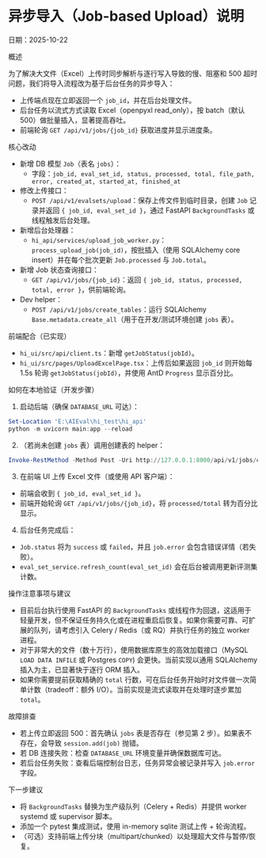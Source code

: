 # 异步导入（Job-based Upload）说明

日期：2025-10-22

概述

为了解决大文件（Excel）上传时同步解析与逐行写入导致的慢、阻塞和 500 超时问题，我们将导入流程改为基于后台任务的异步导入：

- 上传端点现在立即返回一个 `job_id`，并在后台处理文件。
- 后台任务以流式方式读取 Excel（openpyxl read_only），按 batch（默认 500）做批量插入，显著提高吞吐。
- 前端轮询 `GET /api/v1/jobs/{job_id}` 获取进度并显示进度条。

核心改动

- 新增 DB 模型 `Job`（表名 `jobs`）：
  - 字段：`job_id, eval_set_id, status, processed, total, file_path, error, created_at, started_at, finished_at`
- 修改上传接口：
  - `POST /api/v1/evalsets/upload`：保存上传文件到临时目录，创建 `Job` 记录并返回 `{ job_id, eval_set_id }`，通过 FastAPI `BackgroundTasks` 或线程触发后台处理。
- 新增后台处理器：
  - `hi_api/services/upload_job_worker.py`：`process_upload_job(job_id)`，按批插入（使用 SQLAlchemy core insert）并在每个批次更新 `Job.processed` 与 `Job.total`。
- 新增 Job 状态查询接口：
  - `GET /api/v1/jobs/{job_id}`：返回 `{ job_id, status, processed, total, error }`，供前端轮询。
- Dev helper：
  - `POST /api/v1/jobs/create_tables`：运行 SQLAlchemy `Base.metadata.create_all`（用于在开发/测试环境创建 `jobs` 表）。

前端配合（已实现）

- `hi_ui/src/api/client.ts`：新增 `getJobStatus(jobId)`。
- `hi_ui/src/pages/UploadExcelPage.tsx`：上传后如果返回 `job_id` 则开始每 1.5s 轮询 `getJobStatus(jobId)`，并使用 AntD `Progress` 显示百分比。

如何在本地验证（开发步骤）

1. 启动后端（确保 `DATABASE_URL` 可达）：

```powershell
Set-Location 'E:\AIEval\hi_test\hi_api'
python -m uvicorn main:app --reload
```

2. （若尚未创建 `jobs` 表）调用创建表的 helper：

```powershell
Invoke-RestMethod -Method Post -Uri http://127.0.0.1:8000/api/v1/jobs/create_tables
```

3. 在前端 UI 上传 Excel 文件（或使用 API 客户端）：

- 前端会收到 `{ job_id, eval_set_id }`。
- 前端开始轮询 `GET /api/v1/jobs/{job_id}`，将 `processed/total` 转为百分比显示。

4. 后台任务完成后：
- `Job.status` 将为 `success` 或 `failed`，并且 `job.error` 会包含错误详情（若失败）。
- `eval_set_service.refresh_count(eval_set_id)` 会在后台被调用更新评测集计数。

操作注意事项与建议

- 目前后台执行使用 FastAPI 的 `BackgroundTasks` 或线程作为回退，这适用于轻量开发，但不保证任务持久化或在进程重启后恢复。如果你需要可靠、可扩展的队列，请考虑引入 Celery / Redis（或 RQ）并执行任务的独立 worker 进程。
- 对于非常大的文件（数十万行），使用数据库原生的高效加载接口（MySQL `LOAD DATA INFILE` 或 Postgres `COPY`) 会更快。当前实现以通用 SQLAlchemy 插入为主，已显著快于逐行 ORM 插入。
- 如果你需要提前获取精确的 `total` 行数，可在后台任务开始时对文件做一次简单计数（tradeoff：额外 I/O）。当前实现是流式读取并在处理时逐步累加 `total`。

故障排查

- 若上传立即返回 500：首先确认 `jobs` 表是否存在（参见第 2 步）。如果表不存在，会导致 `session.add(job)` 抛错。
- 若 DB 连接失败：检查 `DATABASE_URL` 环境变量并确保数据库可达。
- 若后台任务失败：查看后端控制台日志，任务异常会被记录并写入 `job.error` 字段。

下一步建议

- 将 `BackgroundTasks` 替换为生产级队列（Celery + Redis）并提供 worker systemd 或 supervisor 脚本。
- 添加一个 pytest 集成测试，使用 in-memory sqlite 测试上传 + 轮询流程。
- （可选）支持前端上传分块（multipart/chunked）以处理超大文件与暂停/恢复。

